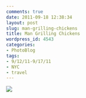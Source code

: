 ```yaml
---
comments: true
date: 2011-09-18 12:38:34
layout: post
slug: man-grilling-chickens
title: Man Grilling Chickens
wordpress_id: 4543
categories:
- PhotoBlog
tags:
- 9/12/11-9/17/11
- NYC
- travel
---
```


![](http://ryanfitzer.com/main/wp-content/uploads/2011/09/2011-09-13-at-15-47-45.jpg)
